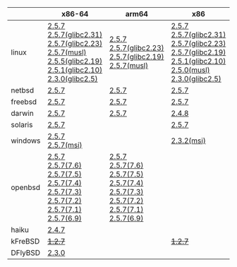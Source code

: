 ||x86-64|arm64|x86|armv7|ppc64le|ppc|armel|armhf|riscv64|sparc|mips|alpha|mipsel|
| --- | --- | --- | --- | --- | --- | --- | --- | --- | --- | --- | --- | --- | --- |
|linux|[2.5.7](https://github.com/roswell/sbcl_bin/releases/download/2.5.7/sbcl-2.5.7-x86-64-linux-binary.tar.bz2)<br />[2.5.7(glibc2.31)](https://github.com/roswell/sbcl_bin/releases/download/2.5.7/sbcl-2.5.7-x86-64-linux-glibc2.31-binary.tar.bz2)<br />[2.5.7(glibc2.23)](https://github.com/roswell/sbcl_bin/releases/download/2.5.7/sbcl-2.5.7-x86-64-linux-glibc2.23-binary.tar.bz2)<br />[2.5.7(musl)](https://github.com/roswell/sbcl_bin/releases/download/2.5.7/sbcl-2.5.7-x86-64-linux-musl-binary.tar.bz2)<br />[2.5.5(glibc2.19)](https://github.com/roswell/sbcl_bin/releases/download/2.5.5/sbcl-2.5.5-x86-64-linux-glibc2.19-binary.tar.bz2)<br />[2.5.1(glibc2.10)](https://github.com/roswell/sbcl_bin/releases/download/2.5.1/sbcl-2.5.1-x86-64-linux-glibc2.10-binary.tar.bz2)<br />[2.3.0(glibc2.5)](https://github.com/roswell/sbcl_bin/releases/download/2.3.0/sbcl-2.3.0-x86-64-linux-glibc2.5-binary.tar.bz2)<br />|[2.5.7](https://github.com/roswell/sbcl_bin/releases/download/2.5.7/sbcl-2.5.7-arm64-linux-binary.tar.bz2)<br />[2.5.7(glibc2.23)](https://github.com/roswell/sbcl_bin/releases/download/2.5.7/sbcl-2.5.7-arm64-linux-glibc2.23-binary.tar.bz2)<br />[2.5.7(glibc2.19)](https://github.com/roswell/sbcl_bin/releases/download/2.5.7/sbcl-2.5.7-arm64-linux-glibc2.19-binary.tar.bz2)<br />[2.5.7(musl)](https://github.com/roswell/sbcl_bin/releases/download/2.5.7/sbcl-2.5.7-arm64-linux-musl-binary.tar.bz2)<br />|[2.5.7](https://github.com/roswell/sbcl_bin/releases/download/2.5.7/sbcl-2.5.7-x86-linux-binary.tar.bz2)<br />[2.5.7(glibc2.31)](https://github.com/roswell/sbcl_bin/releases/download/2.5.7/sbcl-2.5.7-x86-linux-glibc2.31-binary.tar.bz2)<br />[2.5.7(glibc2.23)](https://github.com/roswell/sbcl_bin/releases/download/2.5.7/sbcl-2.5.7-x86-linux-glibc2.23-binary.tar.bz2)<br />[2.5.7(glibc2.19)](https://github.com/roswell/sbcl_bin/releases/download/2.5.7/sbcl-2.5.7-x86-linux-glibc2.19-binary.tar.bz2)<br />[2.5.1(glibc2.10)](https://github.com/roswell/sbcl_bin/releases/download/2.5.1/sbcl-2.5.1-x86-linux-glibc2.10-binary.tar.bz2)<br />[2.5.0(musl)](https://github.com/roswell/sbcl_bin/releases/download/2.5.0/sbcl-2.5.0-x86-linux-musl-binary.tar.bz2)<br />[2.3.0(glibc2.5)](https://github.com/roswell/sbcl_bin/releases/download/2.3.0/sbcl-2.3.0-x86-linux-glibc2.5-binary.tar.bz2)<br />|[2.5.7](https://github.com/roswell/sbcl_bin/releases/download/2.5.7/sbcl-2.5.7-armv7-linux-binary.tar.bz2)<br />[2.5.7(glibc2.19)](https://github.com/roswell/sbcl_bin/releases/download/2.5.7/sbcl-2.5.7-armv7-linux-glibc2.19-binary.tar.bz2)<br />|[2.5.7](https://github.com/roswell/sbcl_bin/releases/download/2.5.7/sbcl-2.5.7-ppc64le-linux-binary.tar.bz2)<br />[2.5.7(glibc2.23)](https://github.com/roswell/sbcl_bin/releases/download/2.5.7/sbcl-2.5.7-ppc64le-linux-glibc2.23-binary.tar.bz2)<br />[2.5.7(glibc2.19)](https://github.com/roswell/sbcl_bin/releases/download/2.5.7/sbcl-2.5.7-ppc64le-linux-glibc2.19-binary.tar.bz2)<br />|[2.4.8](https://github.com/roswell/sbcl_bin/releases/download/2.4.8/sbcl-2.4.8-ppc-linux-binary.tar.bz2)<br />|[2.5.0](https://github.com/roswell/sbcl_bin/releases/download/2.5.0/sbcl-2.5.0-armel-linux-binary.tar.bz2)<br />|[2.4.8](https://github.com/roswell/sbcl_bin/releases/download/2.4.8/sbcl-2.4.8-armhf-linux-binary.tar.bz2)<br />[2.4.8(glibc2.19)](https://github.com/roswell/sbcl_bin/releases/download/2.4.8/sbcl-2.4.8-armhf-linux-glibc2.19-binary.tar.bz2)<br />[2.4.8(glibc2.13)](https://github.com/roswell/sbcl_bin/releases/download/2.4.8/sbcl-2.4.8-armhf-linux-glibc2.13-binary.tar.bz2)<br />|[2.4.8](https://github.com/roswell/sbcl_bin/releases/download/2.4.8/sbcl-2.4.8-riscv64-linux-binary.tar.bz2)<br />|~~[1.4.1](https://github.com/roswell/sbcl_bin/releases/download/1.4.1/sbcl-1.4.1-sparc-linux-binary.tar.bz2)~~<br />|~~[1.0.23](https://github.com/roswell/sbcl_bin/releases/download/1.0.23/sbcl-1.0.23-mips-linux-binary.tar.bz2)~~<br />|~~[1.0.28](https://github.com/roswell/sbcl_bin/releases/download/1.0.28/sbcl-1.0.28-alpha-linux-binary.tar.bz2)~~<br />|~~[1.0.28](https://github.com/roswell/sbcl_bin/releases/download/1.0.28/sbcl-1.0.28-mipsel-linux-binary.tar.bz2)~~<br />|
|netbsd|[2.5.7](https://github.com/roswell/sbcl_bin/releases/download/2.5.7/sbcl-2.5.7-x86-64-netbsd-binary.tar.bz2)<br />|[2.5.7](https://github.com/roswell/sbcl_bin/releases/download/2.5.7/sbcl-2.5.7-arm64-netbsd-binary.tar.bz2)<br />|[2.5.7](https://github.com/roswell/sbcl_bin/releases/download/2.5.7/sbcl-2.5.7-x86-netbsd-binary.tar.bz2)<br />|||~~[1.0.23](https://github.com/roswell/sbcl_bin/releases/download/1.0.23/sbcl-1.0.23-powerpc-netbsd-binary.tar.bz2)~~<br />||||||||
|freebsd|[2.5.7](https://github.com/roswell/sbcl_bin/releases/download/2.5.7/sbcl-2.5.7-x86-64-freebsd-binary.tar.bz2)<br />|[2.5.7](https://github.com/roswell/sbcl_bin/releases/download/2.5.7/sbcl-2.5.7-arm64-freebsd-binary.tar.bz2)<br />|[2.5.7](https://github.com/roswell/sbcl_bin/releases/download/2.5.7/sbcl-2.5.7-x86-freebsd-binary.tar.bz2)<br />|||||||||||
|darwin|[2.5.7](https://github.com/roswell/sbcl_bin/releases/download/2.5.7/sbcl-2.5.7-x86-64-darwin-binary.tar.bz2)<br />|[2.5.7](https://github.com/roswell/sbcl_bin/releases/download/2.5.7/sbcl-2.5.7-arm64-darwin-binary.tar.bz2)<br />|[2.4.8](https://github.com/roswell/sbcl_bin/releases/download/2.4.8/sbcl-2.4.8-x86-darwin-binary.tar.bz2)<br />|||[2.4.8](https://github.com/roswell/sbcl_bin/releases/download/2.4.8/sbcl-2.4.8-ppc-darwin-binary.tar.bz2)<br />||||||||
|solaris|[2.5.7](https://github.com/roswell/sbcl_bin/releases/download/2.5.7/sbcl-2.5.7-x86-64-solaris-binary.tar.bz2)<br />||[2.5.7](https://github.com/roswell/sbcl_bin/releases/download/2.5.7/sbcl-2.5.7-x86-solaris-binary.tar.bz2)<br />|||||||~~[2.0.4](https://github.com/roswell/sbcl_bin/releases/download/2.0.4/sbcl-2.0.4-sparc-solaris-binary.tar.bz2)~~<br />||||
|windows|[2.5.7](https://github.com/roswell/sbcl_bin/releases/download/2.5.7/sbcl-2.5.7-x86-64-windows-binary.tar.bz2)<br />[2.5.7(msi)](https://github.com/roswell/sbcl_bin/releases/download/2.5.7/sbcl-2.5.7-x86-64-windows-binary.msi)<br />||[2.3.2(msi)](https://github.com/roswell/sbcl_bin/releases/download/2.3.2/sbcl-2.3.2-x86-windows-binary.msi)<br />|||||||||||
|openbsd|[2.5.7](https://github.com/roswell/sbcl_bin/releases/download/2.5.7/sbcl-2.5.7-x86-64-openbsd-binary.tar.bz2)<br />[2.5.7(7.6)](https://github.com/roswell/sbcl_bin/releases/download/2.5.7/sbcl-2.5.7-x86-64-openbsd-7.6-binary.tar.bz2)<br />[2.5.7(7.5)](https://github.com/roswell/sbcl_bin/releases/download/2.5.7/sbcl-2.5.7-x86-64-openbsd-7.5-binary.tar.bz2)<br />[2.5.7(7.4)](https://github.com/roswell/sbcl_bin/releases/download/2.5.7/sbcl-2.5.7-x86-64-openbsd-7.4-binary.tar.bz2)<br />[2.5.7(7.3)](https://github.com/roswell/sbcl_bin/releases/download/2.5.7/sbcl-2.5.7-x86-64-openbsd-7.3-binary.tar.bz2)<br />[2.5.7(7.2)](https://github.com/roswell/sbcl_bin/releases/download/2.5.7/sbcl-2.5.7-x86-64-openbsd-7.2-binary.tar.bz2)<br />[2.5.7(7.1)](https://github.com/roswell/sbcl_bin/releases/download/2.5.7/sbcl-2.5.7-x86-64-openbsd-7.1-binary.tar.bz2)<br />[2.5.7(6.9)](https://github.com/roswell/sbcl_bin/releases/download/2.5.7/sbcl-2.5.7-x86-64-openbsd-6.9-binary.tar.bz2)<br />|[2.5.7](https://github.com/roswell/sbcl_bin/releases/download/2.5.7/sbcl-2.5.7-arm64-openbsd-binary.tar.bz2)<br />[2.5.7(7.6)](https://github.com/roswell/sbcl_bin/releases/download/2.5.7/sbcl-2.5.7-arm64-openbsd-7.6-binary.tar.bz2)<br />[2.5.7(7.5)](https://github.com/roswell/sbcl_bin/releases/download/2.5.7/sbcl-2.5.7-arm64-openbsd-7.5-binary.tar.bz2)<br />[2.5.7(7.4)](https://github.com/roswell/sbcl_bin/releases/download/2.5.7/sbcl-2.5.7-arm64-openbsd-7.4-binary.tar.bz2)<br />[2.5.7(7.3)](https://github.com/roswell/sbcl_bin/releases/download/2.5.7/sbcl-2.5.7-arm64-openbsd-7.3-binary.tar.bz2)<br />[2.5.7(7.2)](https://github.com/roswell/sbcl_bin/releases/download/2.5.7/sbcl-2.5.7-arm64-openbsd-7.2-binary.tar.bz2)<br />[2.5.7(7.1)](https://github.com/roswell/sbcl_bin/releases/download/2.5.7/sbcl-2.5.7-arm64-openbsd-7.1-binary.tar.bz2)<br />[2.5.7(6.9)](https://github.com/roswell/sbcl_bin/releases/download/2.5.7/sbcl-2.5.7-arm64-openbsd-6.9-binary.tar.bz2)<br />||||||||||||
|haiku|[2.4.7](https://github.com/roswell/sbcl_bin/releases/download/2.4.7/sbcl-2.4.7-x86-64-haiku-binary.tar.bz2)<br />|||||||||||||
|kFreBSD|~~[1.2.7](https://github.com/roswell/sbcl_bin/releases/download/1.2.7/sbcl-1.2.7-x86-64-debian-kfreebsd-binary.tar.bz2)~~<br />||~~[1.2.7](https://github.com/roswell/sbcl_bin/releases/download/1.2.7/sbcl-1.2.7-x86-debian-kfreebsd-binary.tar.bz2)~~<br />|||||||||||
|DFlyBSD|[2.3.0](https://github.com/roswell/sbcl_bin/releases/download/2.3.0/sbcl-2.3.0-x86-64-DFlyBSD-binary.tar.bz2)<br />|||||||||||||
